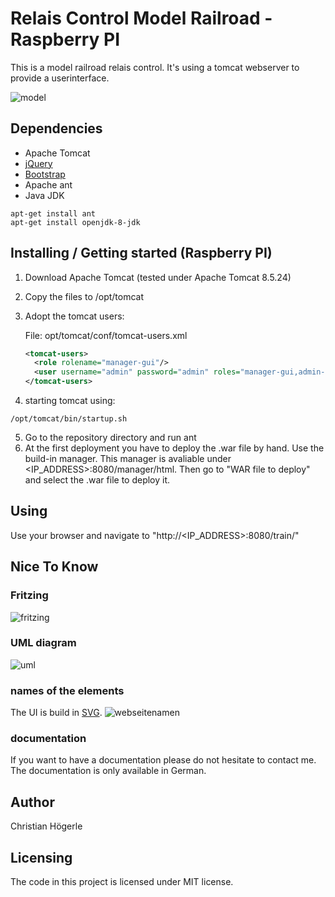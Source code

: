 # Relais Control Model Railroad - Raspberry PI

This is a model railroad relais control. It's using a tomcat webserver to provide a userinterface. 

![model](https://user-images.githubusercontent.com/7523395/34341871-f6e901a0-e9a0-11e7-9c4c-0f1dbf20d6c1.gif)


## Dependencies
* Apache Tomcat
* [jQuery](https://jquery.com/)
* [Bootstrap](http://getbootstrap.com/)
* Apache ant
* Java JDK

```shell
apt-get install ant
apt-get install openjdk-8-jdk
```

## Installing / Getting started (Raspberry PI)
  1) Download Apache Tomcat (tested under Apache Tomcat 8.5.24)
  2) Copy the files to /opt/tomcat
  3) Adopt the tomcat users:
  
      File: opt/tomcat/conf/tomcat-users.xml
      ```xml
      <tomcat-users>
        <role rolename="manager-gui"/>
        <user username="admin" password="admin" roles="manager-gui,admin-gui,manager-script,admin-script"/>
      </tomcat-users>
      ```
   4) starting tomcat using: 
   ```shell 
   /opt/tomcat/bin/startup.sh 
   ```
   5) Go to the repository directory and run ant
   6) At the first deployment you have to deploy the .war file by hand. Use the build-in manager. This manager is avaliable under <IP_ADDRESS>:8080/manager/html. Then go to "WAR file to deploy" and select the .war file to deploy it.

## Using
  Use your browser and navigate to "http://<IP_ADDRESS>:8080/train/"

## Nice To Know

### Fritzing
![fritzing](https://user-images.githubusercontent.com/7523395/34341877-484a6d9a-e9a1-11e7-84e6-44284fc9b4cf.png)

### UML diagram
![uml](https://user-images.githubusercontent.com/7523395/34341879-5ac64fe8-e9a1-11e7-95a2-dec8c9ad122f.png)

### names of the elements
The UI is build in [SVG](https://www.w3schools.com/graphics/svg_intro.asp). 
![webseitenamen](https://user-images.githubusercontent.com/7523395/34341882-6a95cfe8-e9a1-11e7-9a1f-cb101c117965.png)

### documentation
If you want to have a documentation please do not hesitate to contact me. The documentation is only available in German.

## Author
Christian Högerle

## Licensing
The code in this project is licensed under MIT license.
